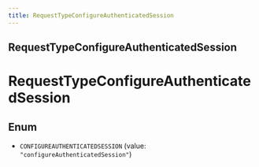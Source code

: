 ```yaml
---
title: RequestTypeConfigureAuthenticatedSession
---
```

## RequestTypeConfigureAuthenticatedSession


# RequestTypeConfigureAuthenticatedSession

## Enum


* `CONFIGUREAUTHENTICATEDSESSION` (value: `"configureAuthenticatedSession"`)



